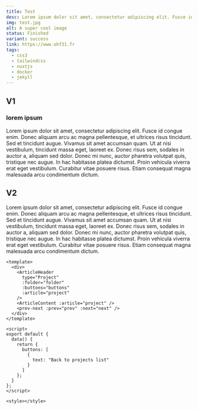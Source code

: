 ```yaml
---
title: Test
desc: Lorem ipsum dolor sit amet, consectetur adipiscing elit. Fusce id congue enim. Donec aliquam arcu ac magna pellentesque, et ultrices risus tincidunt.
img: test.jpg
alt: A super cool image
status: Finished
variant: success
link: https://www.ohf31.fr
tags:
  - css3
  - tailwindcss
  - nuxtjs
  - docker
  - jekyll
---
```


## V1

### lorem ipsum

Lorem ipsum dolor sit amet, consectetur adipiscing elit. Fusce id congue enim. Donec aliquam arcu ac magna pellentesque, et ultrices risus tincidunt. Sed et tincidunt augue. Vivamus sit amet accumsan quam. Ut at nisi vestibulum, tincidunt massa eget, laoreet ex. Donec risus sem, sodales in auctor a, aliquam sed dolor. Donec mi nunc, auctor pharetra volutpat quis, tristique nec augue. In hac habitasse platea dictumst. Proin vehicula viverra erat eget vestibulum. Curabitur vitae posuere risus. Etiam consequat magna malesuada arcu condimentum dictum.

## V2

Lorem ipsum dolor sit amet, consectetur adipiscing elit. Fusce id congue enim. Donec aliquam arcu ac magna pellentesque, et ultrices risus tincidunt. Sed et tincidunt augue. Vivamus sit amet accumsan quam. Ut at nisi vestibulum, tincidunt massa eget, laoreet ex. Donec risus sem, sodales in auctor a, aliquam sed dolor. Donec mi nunc, auctor pharetra volutpat quis, tristique nec augue. In hac habitasse platea dictumst. Proin vehicula viverra erat eget vestibulum. Curabitur vitae posuere risus. Etiam consequat magna malesuada arcu condimentum dictum.

```vue[file.vue]
<template>
  <div>
    <ArticleHeader
      type="Project"
      :folder="folder"
      :buttons="buttons"
      :article="project"
    />
    <ArticleContent :article="project" />
    <prev-next :prev="prev" :next="next" />
  </div>
</template>

<script>
export default {
  data() {
    return {
      buttons: [
        {
          text: "Back to projects list"
        }
      ]
    };
  }
};
</script>

<style></style>


```
